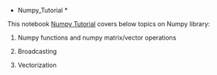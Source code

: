 * Numpy_Tutorial *

This notebook [Numpy Tutorial](https://github.com/Zahra-Bakhtiari/Numpy_Tutorial/blob/main/Python_Basics_with_Numpy.ipynb) covers below topics on Numpy library: 

1) Numpy functions and numpy matrix/vector operations

2) Broadcasting

3) Vectorization
